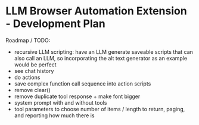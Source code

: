 # LLM Browser Automation Extension - Development Plan

Roadmap / TODO:

- recursive LLM scripting: have an LLM generate saveable scripts that can also call an LLM, so incorporating the alt text generator as an example would be perfect
- see chat history
- do actions
- save complex function call sequence into action scripts
- remove clear()
- remove duplicate tool response + make font bigger
- system prompt with and without tools
- tool parameters to choose number of items / length to return, paging, and reporting how much there is
